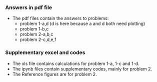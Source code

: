 ### Answers in pdf file
- The pdf files contain the answers to problems:
  - problem 1-a,d (d is here because a and d both need plotting)
  - problem 1-b,c
  - problem 2-a,b,c
  - problem 2-c,d,e,f
 ### Supplementary excel and codes
- The xls file contains calculations for problem 1-a, 1-c and 1-d.
- The ipynb files contain supplementary codes, mainly for problem 2.
- The Reference figures are for problem 2.
